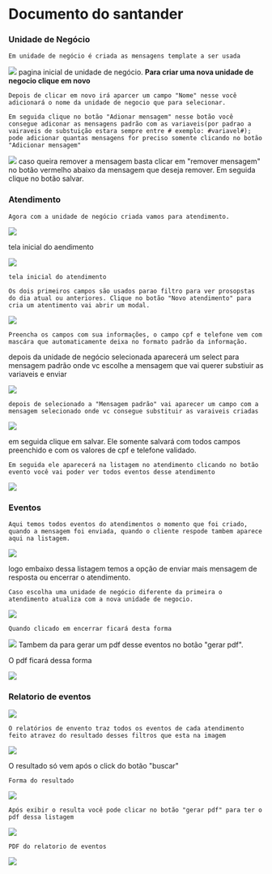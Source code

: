 # Documento do santander

### Unidade de Negócio
```
Em unidade de negócio é criada as mensagens template a ser usada
```
![](./imagensSantander/un_neg_home.png)
pagina inicial de unidade de negócio.
**Para criar uma nova unidade de negocio clique em novo**
```
Depois de clicar em novo irá aparcer um campo "Nome" nesse você adicionará o nome da unidade de negocio que para selecionar.

Em seguida clique no botão "Adionar mensagem" nesse botão você consegue adiconar as mensagens padrão com as variaveis(por padrao a vairaveis de substuição estara sempre entre # exemplo: #variavel#); pode adicionar quantas mensagens for preciso somente clicando no botão "Adicionar mensagem"
```
![](./imagensSantander/un_neg_novo.png)
caso queira remover a mensagem basta clicar em "remover mensagem" no botão vermelho abaixo da mensagem que deseja remover. Em seguida clique no botão salvar.

### Atendimento
```
Agora com a unidade de negócio criada vamos para atendimento.
```
![](./imagensSantander/menu_atendimento.png)

tela inicial do aendimento

![](./imagensSantander/atendimento_inicial.png)
```
tela inicial do atendimento

Os dois primeiros campos são usados parao filtro para ver prosopstas do dia atual ou anteriores. Clique no botão "Novo atendimento" para cria um atentimento vai abrir um modal.
```
![](./imagensSantander/modal.png)
```
Preencha os campos com sua informações, o campo cpf e telefone vem com mascára que automaticamente deixa no formato padrão da informação.
```
depois da unidade de negócio selecionada aparecerá um select para mensagem padrão onde vc escolhe a mensagem que vai querer substiuir as variaveis e enviar

![](./imagensSantander/modal_preenchido.png)
```
depois de selecionado a "Mensagem padrão" vai aparecer um campo com a mensagem selecionado onde vc consegue substituir as varaiveis criadas
```
![](./imagensSantander/modal_subs_var.png)

em seguida clique em salvar. Ele somente salvará com todos campos preenchido e com os valores de cpf e telefone validado.

```
Em seguida ele aparecerá na listagem no atendimento clicando no botão evento você vai poder ver todos eventos desse atendimento
```
![](./imagensSantander/atendimento_lista.png)

### Eventos

```
Aqui temos todos eventos do atendimentos o momento que foi criado, quando a mensagem foi enviada, quando o cliente respode tambem aparece aqui na listagem.
```
![](./imagensSantander/eventos.png)

logo embaixo dessa listagem temos a opção de enviar mais mensagem de resposta ou encerrar o atendimento.

```
Caso escolha uma unidade de negócio diferente da primeira o atendimento atualiza com a nova unidade de negocio.
```
![](./imagensSantander/eventos2.png)
```
Quando clicado em encerrar ficará desta forma
```
![](./imagensSantander/eventosFinal.png)
Tambem da para gerar um pdf desse eventos no botão "gerar pdf".

O pdf ficará dessa forma

![](./imagensSantander/pdf.png)

### Relatorio de eventos

![](./imagensSantander/menu_atendimento.png)

```
O relatórios de envento traz todos os eventos de cada atendimento feito atravez do resultado desses filtros que esta na imagem
```

![](./imagensSantander/relatorio.png)

O resultado só vem após o click do botão "buscar"

```
Forma do resultado
```
![](./imagensSantander/resultado.png)
```
Após exibir o resulta você pode clicar no botão "gerar pdf" para ter o pdf dessa listagem
```
![](./imagensSantander/geraPdf.png)
```
PDF do relatorio de eventos
```

![](./imagensSantander/pdfRelatorio.png)